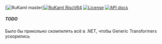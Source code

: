 [![RuKaml master][1]][![RuKaml RiscV64][2]][3]
[![License](https://img.shields.io/badge/license-LGPL-blue)](https://github.com/Kakadu/miniml/blob/master/LICENSE.md)
[![API docs](https://img.shields.io/badge/API-documentation-yellowgreen)](https://kakadu.github.io/miniml/api)


[1]:  https://github.com/Kakadu/miniml/actions/workflows/master.yml/badge.svg
[2]:  https://github.com/Kakadu/miniml/actions/workflows/riscv64.yml/badge.svg
[3]:  https://github.com/Kakadu/miniml/actions


##### TODO


Было бы прикольно скомпилять всё в .NET, чтобы Generic Transformers ускорились
